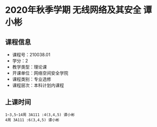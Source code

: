 # 2020年秋季学期 无线网络及其安全 谭小彬






## 课程信息

- 课程号：210038.01
- 学分：2
- 教学类型：理论课
- 开课单位：网络空间安全学院
- 课程类别：专业选修
- 课程层次：本科计划内课程

## 上课时间

```
1~3,5~14周 3A111 :4(3,4,5) 谭小彬
4周 3A111 :6(3,4,5) 谭小彬
```

